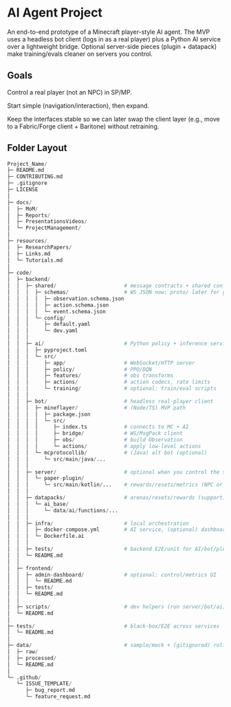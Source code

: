 # AI Agent Project

An end-to-end prototype of a Minecraft player-style AI agent. The MVP uses a headless bot client (logs in as a real player) plus a Python AI service over a lightweight bridge. Optional server-side pieces (plugin + datapack) make training/evals cleaner on servers you control.

## Goals

Control a real player (not an NPC) in SP/MP.

Start simple (navigation/interaction), then expand.

Keep the interfaces stable so we can later swap the client layer (e.g., move to a Fabric/Forge client + Baritone) without retraining.

## Folder Layout

```python
Project_Name/
├─ README.md
├─ CONTRIBUTING.md
├─ .gitignore
├─ LICENSE
│
├─ docs/
│  ├─ MoM/
│  ├─ Reports/
│  ├─ PresentationsVideos/
│  └─ ProjectManagement/
│
├─ resources/
│  ├─ ResearchPapers/
│  ├─ Links.md
│  └─ Tutorials.md
│
├─ code/
│  ├─ backend/
│  │  ├─ shared/                      # message contracts + shared config
│  │  │  ├─ schemas/                  # WS JSON now; proto/ later for gRPC
│  │  │  │  ├─ observation.schema.json
│  │  │  │  ├─ action.schema.json
│  │  │  │  └─ event.schema.json
│  │  │  └─ config/
│  │  │     ├─ default.yaml
│  │  │     └─ dev.yaml
│  │  │
│  │  ├─ ai/                          # Python policy + inference service
│  │  │  ├─ pyproject.toml
│  │  │  └─ src/
│  │  │     ├─ app/                   # WebSocket/HTTP server
│  │  │     ├─ policy/                # PPO/DQN
│  │  │     ├─ features/              # obs transforms
│  │  │     ├─ actions/               # action codecs, rate limits
│  │  │     └─ training/              # optional: train/eval scripts
│  │  │
│  │  ├─ bot/                         # headless real-player client
│  │  │  ├─ mineflayer/               # (Node/TS) MVP path
│  │  │  │  ├─ package.json
│  │  │  │  └─ src/
│  │  │  │     ├─ index.ts            # connects to MC + AI
│  │  │  │     ├─ bridge/             # WS/MsgPack client
│  │  │  │     ├─ obs/                # build Observation
│  │  │  │     └─ actions/            # apply low-level actions
│  │  │  └─ mcprotocollib/            # (Java) alt bot (optional)
│  │  │     └─ src/main/java/...
│  │  │
│  │  ├─ server/                      # optional when you control the server
│  │  │  └─ paper-plugin/
│  │  │     └─ src/main/kotlin/...    # rewards/resets/metrics (NPC or scaffolding)
│  │  │
│  │  ├─ datapacks/                   # arenas/resets/rewards (support)
│  │  │  └─ ai_base/
│  │  │     └─ data/ai/functions/...
│  │  │
│  │  ├─ infra/                       # local orchestration
│  │  │  ├─ docker-compose.yml        # AI service, (optional) dashboards
│  │  │  └─ Dockerfile.ai
│  │  │
│  │  ├─ tests/                       # backend E2E/unit for AI/bot/plugin
│  │  └─ README.md
│  │
│  ├─ frontend/
│  │  ├─ admin-dashboard/             # optional: control/metrics UI
│  │  │  └─ README.md
│  │  ├─ tests/
│  │  └─ README.md
│  │
│  ├─ scripts/                        # dev helpers (run server/bot/ai)
│  └─ README.md
│
├─ tests/                             # black-box/E2E across services
│  └─ README.md
│
├─ data/                              # sample/mock + (gitignored) rollouts
│  ├─ raw/
│  ├─ processed/
│  └─ README.md
│
└─ .github/
   └─ ISSUE_TEMPLATE/
      ├─ bug_report.md
      └─ feature_request.md
```
